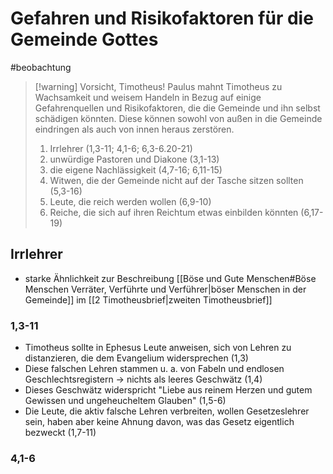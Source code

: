 # Gefahren und Risikofaktoren für die Gemeinde Gottes

#beobachtung 

> [!warning] Vorsicht, Timotheus!
> Paulus mahnt Timotheus zu Wachsamkeit und weisem Handeln in Bezug auf einige Gefahrenquellen und Risikofaktoren, die die Gemeinde und ihn selbst schädigen könnten. Diese können sowohl von außen in die Gemeinde eindringen als auch von innen heraus zerstören.
> 
> 1. Irrlehrer (1,3-11; 4,1-6; 6,3-6.20-21)
> 2. unwürdige Pastoren und Diakone (3,1-13)
> 3. die eigene Nachlässigkeit (4,7-16; 6,11-15)
> 4. Witwen, die der Gemeinde nicht auf der Tasche sitzen sollten (5,3-16)
> 5. Leute, die reich werden wollen (6,9-10)
> 6. Reiche, die sich auf ihren Reichtum etwas einbilden könnten (6,17-19)

## Irrlehrer

- starke Ähnlichkeit zur Beschreibung [[Böse und Gute Menschen#Böse Menschen Verräter, Verführte und Verführer|böser Menschen in der Gemeinde]] im [[2 Timotheusbrief|zweiten Timotheusbrief]]

### 1,3-11

- Timotheus sollte in Ephesus Leute anweisen, sich von Lehren zu distanzieren, die dem Evangelium widersprechen (1,3)
- Diese falschen Lehren stammen u. a. von Fabeln und endlosen Geschlechtsregistern -> nichts als leeres Geschwätz (1,4)
- Dieses Geschwätz widerspricht "Liebe aus reinem Herzen und gutem Gewissen und ungeheucheltem Glauben" (1,5-6)
- Die Leute, die aktiv falsche Lehren verbreiten, wollen Gesetzeslehrer sein, haben aber keine Ahnung davon, was das Gesetz eigentlich bezweckt (1,7-11)

### 4,1-6